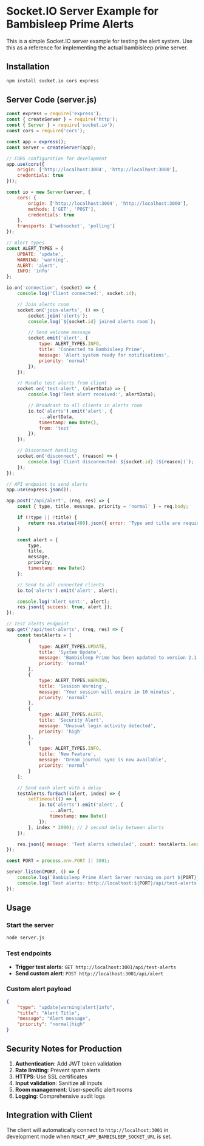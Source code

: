 # Socket.IO Server Example for Bambisleep Prime Alerts

This is a simple Socket.IO server example for testing the alert system. Use this as a reference for implementing the actual bambisleep prime server.

## Installation

```bash
npm install socket.io cors express
```

## Server Code (server.js)

```javascript
const express = require('express');
const { createServer } = require('http');
const { Server } = require('socket.io');
const cors = require('cors');

const app = express();
const server = createServer(app);

// CORS configuration for development
app.use(cors({
    origin: ['http://localhost:3004', 'http://localhost:3000'],
    credentials: true
}));

const io = new Server(server, {
    cors: {
        origin: ['http://localhost:3004', 'http://localhost:3000'],
        methods: ['GET', 'POST'],
        credentials: true
    },
    transports: ['websocket', 'polling']
});

// Alert types
const ALERT_TYPES = {
    UPDATE: 'update',
    WARNING: 'warning',
    ALERT: 'alert',
    INFO: 'info'
};

io.on('connection', (socket) => {
    console.log('Client connected:', socket.id);

    // Join alerts room
    socket.on('join-alerts', () => {
        socket.join('alerts');
        console.log(`${socket.id} joined alerts room`);

        // Send welcome message
        socket.emit('alert', {
            type: ALERT_TYPES.INFO,
            title: 'Connected to Bambisleep Prime',
            message: 'Alert system ready for notifications',
            priority: 'normal'
        });
    });

    // Handle test alerts from client
    socket.on('test-alert', (alertData) => {
        console.log('Test alert received:', alertData);

        // Broadcast to all clients in alerts room
        io.to('alerts').emit('alert', {
            ...alertData,
            timestamp: new Date(),
            from: 'test'
        });
    });

    // Disconnect handling
    socket.on('disconnect', (reason) => {
        console.log(`Client disconnected: ${socket.id} (${reason})`);
    });
});

// API endpoint to send alerts
app.use(express.json());

app.post('/api/alert', (req, res) => {
    const { type, title, message, priority = 'normal' } = req.body;

    if (!type || !title) {
        return res.status(400).json({ error: 'Type and title are required' });
    }

    const alert = {
        type,
        title,
        message,
        priority,
        timestamp: new Date()
    };

    // Send to all connected clients
    io.to('alerts').emit('alert', alert);

    console.log('Alert sent:', alert);
    res.json({ success: true, alert });
});

// Test alerts endpoint
app.get('/api/test-alerts', (req, res) => {
    const testAlerts = [
        {
            type: ALERT_TYPES.UPDATE,
            title: 'System Update',
            message: 'Bambisleep Prime has been updated to version 2.1.0',
            priority: 'normal'
        },
        {
            type: ALERT_TYPES.WARNING,
            title: 'Session Warning',
            message: 'Your session will expire in 10 minutes',
            priority: 'normal'
        },
        {
            type: ALERT_TYPES.ALERT,
            title: 'Security Alert',
            message: 'Unusual login activity detected',
            priority: 'high'
        },
        {
            type: ALERT_TYPES.INFO,
            title: 'New Feature',
            message: 'Dream journal sync is now available',
            priority: 'normal'
        }
    ];

    // Send each alert with a delay
    testAlerts.forEach((alert, index) => {
        setTimeout(() => {
            io.to('alerts').emit('alert', {
                ...alert,
                timestamp: new Date()
            });
        }, index * 2000); // 2 second delay between alerts
    });

    res.json({ message: 'Test alerts scheduled', count: testAlerts.length });
});

const PORT = process.env.PORT || 3001;

server.listen(PORT, () => {
    console.log(`Bambisleep Prime Alert Server running on port ${PORT}`);
    console.log(`Test alerts: http://localhost:${PORT}/api/test-alerts`);
});
```

## Usage

### Start the server

```bash
node server.js
```

### Test endpoints

- **Trigger test alerts**: `GET http://localhost:3001/api/test-alerts`
- **Send custom alert**: `POST http://localhost:3001/api/alert`

### Custom alert payload

```json
{
    "type": "update|warning|alert|info",
    "title": "Alert Title",
    "message": "Alert message",
    "priority": "normal|high"
}
```

## Security Notes for Production

1. **Authentication**: Add JWT token validation
2. **Rate limiting**: Prevent spam alerts
3. **HTTPS**: Use SSL certificates
4. **Input validation**: Sanitize all inputs
5. **Room management**: User-specific alert rooms
6. **Logging**: Comprehensive audit logs

## Integration with Client

The client will automatically connect to `http://localhost:3001` in development mode when `REACT_APP_BAMBISLEEP_SOCKET_URL` is set.
